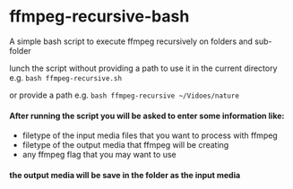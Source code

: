 # ffmpeg-recursive-bash
A simple bash script to execute ffmpeg recursively on folders and sub-folder

lunch the script without providing a path to use it in the current directory
e.g. `bash ffmpeg-recursive.sh`

or provide a path
e.g. `bash ffmpeg-recursive ~/Vidoes/nature`

#### After running the script you will be asked to enter some information like:
- filetype of the input media files that you want to process with ffmpeg 
- filetype of the output media that ffmpeg will be creating
- any ffmpeg flag that you may want to use

#### the output media will be save in the folder as the input media

